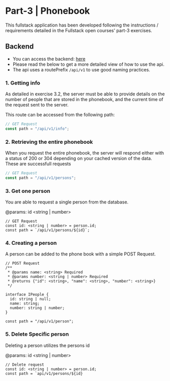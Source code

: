 # Part-3 | Phonebook

This fullstack application has been developed following the instructions / requirements detailed in the Fullstack open courses' part-3 exercises.

## Backend

- You can access the backend: [here](https://mooc.wilpola.com/api/v1)
- Please read the below to get a more detailed view of how to use the api.
- The api uses a routePrefix `/api/v1` to use good naming practices.

### 1. Getting info

As detailed in exercise 3.2, the server must be able to provide details on the number of people that are stored in the phonebook, and the current time of the request sent to the server.

This route can be accessed from the following path:

```js
// GET Request
const path = "/api/v1/info";
```

### 2. Retrieving the entire phonebook

When you request the entire phonebook, the server will respond either with a status of 200 or 304 depending on your cached version of the data. These are successfull requests

```js
// GET Request
const path = "/api/v1/persons";
```

### 3. Get one person

You are able to request a single person from the database.

@params: id <string | number>

```tsx
// GET Request
const id: <string | number> = person.id;
const path = `/api/v1/persons/${id}`;
```

### 4. Creating a person

A person can be added to the phone book with a simple POST Request.

```tsx
// POST Request
/**
 * @params name: <string> Required
 * @params number: <string | number> Required
 * @returns {"id": <string>, "name": <string>, "number": <string>}
 */

interface IPeople {
  id: string | null;
  name: string;
  number: string | number;
}

const path = "/api/v1/person";
```

### 5. Delete Specific person

Deleting a person utilizes the persons id

@params: id <string | number>

```tsx
// Delete request
const id: <string | number> = person.id;
const path = `api/v1/persons/${id}
```
